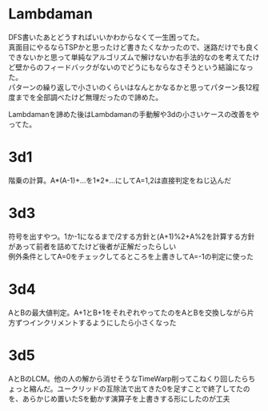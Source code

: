 # Lambdaman
DFS書いたあとどうすればいいかわからなくて一生困ってた。  
真面目にやるならTSPかと思ったけど書きたくなかったので、迷路だけでも良くできないかと思って単純なアルゴリズムで解けないか右手法的なのを考えてたけど壁からのフィードバックがないのでどうにもならなさそうという結論になった。  
パターンの繰り返しで小さいのくらいはなんとかなるかと思ってパターン長12程度までを全部調べたけど無理だったので諦めた。  

Lambdamanを諦めた後はLambdamanの手動解や3dの小さいケースの改善をやってた。

# 3d1
階乗の計算。A\*(A-1)+...を1\*2\*...にしてA=1,2は直接判定をねじ込んだ

# 3d3
符号を出すやつ。1か-1になるまで/2する方針と(A+1)%2+A%2を計算する方針があって前者を詰めてたけど後者が正解だったらしい  
例外条件としてA=0をチェックしてるところを上書きしてA=-1の判定に使った

# 3d4
AとBの最大値判定。A+1とB+1をそれぞれやってたのをAとBを交換しながら片方ずつインクリメントするようにしたら小さくなった

# 3d5
AとBのLCM。他の人の解から消せそうなTimeWarp削ってこねくり回したらちょっと縮んだ。ユークリッドの互除法で出てきた0を足すことで終了してたのを、あらかじめ置いたSを動かす演算子を上書きする形にしたのが工夫

